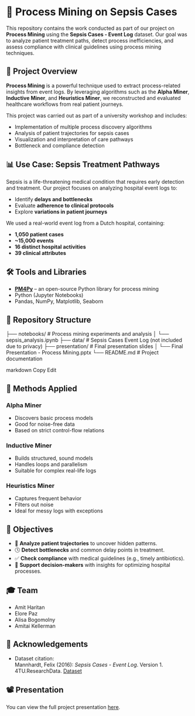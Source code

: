 # 🏥 Process Mining on Sepsis Cases

This repository contains the work conducted as part of our project on **Process Mining** using the **Sepsis Cases - Event Log** dataset. Our goal was to analyze patient treatment paths, detect process inefficiencies, and assess compliance with clinical guidelines using process mining techniques.

## 📂 Project Overview

**Process Mining** is a powerful technique used to extract process-related insights from event logs. By leveraging algorithms such as the **Alpha Miner**, **Inductive Miner**, and **Heuristics Miner**, we reconstructed and evaluated healthcare workflows from real patient journeys.

This project was carried out as part of a university workshop and includes:
- Implementation of multiple process discovery algorithms
- Analysis of patient trajectories for sepsis cases
- Visualization and interpretation of care pathways
- Bottleneck and compliance detection

## 📊 Use Case: Sepsis Treatment Pathways

Sepsis is a life-threatening medical condition that requires early detection and treatment. Our project focuses on analyzing hospital event logs to:
- Identify **delays and bottlenecks**
- Evaluate **adherence to clinical protocols**
- Explore **variations in patient journeys**

We used a real-world event log from a Dutch hospital, containing:
- **1,050 patient cases**
- **~15,000 events**
- **16 distinct hospital activities**
- **39 clinical attributes**

## 🛠️ Tools and Libraries

- [**PM4Py**](https://pm4py.fit.fraunhofer.de/) – an open-source Python library for process mining
- Python (Jupyter Notebooks)
- Pandas, NumPy, Matplotlib, Seaborn

## 📁 Repository Structure

├── notebooks/ # Process mining experiments and analysis
│ └── sepsis_analysis.ipynb
├── data/ # Sepsis Cases Event Log (not included due to privacy)
├── presentation/ # Final presentation slides
│ └── Final Presentation - Process Mining.pptx
└── README.md # Project documentation

markdown
Copy
Edit

## 🧠 Methods Applied

### Alpha Miner
- Discovers basic process models
- Good for noise-free data
- Based on strict control-flow relations

### Inductive Miner
- Builds structured, sound models
- Handles loops and parallelism
- Suitable for complex real-life logs

### Heuristics Miner
- Captures frequent behavior
- Filters out noise
- Ideal for messy logs with exceptions

## 🎯 Objectives

- 🔎 **Analyze patient trajectories** to uncover hidden patterns.
- 🕓 **Detect bottlenecks** and common delay points in treatment.
- ✅ **Check compliance** with medical guidelines (e.g., timely antibiotics).
- 🧭 **Support decision-makers** with insights for optimizing hospital processes.

## 🎓 Team

- Amit Haritan  
- Elore Paz  
- Alisa Bogomolny  
- Amitai Kellerman

## 📝 Acknowledgements

- Dataset citation:  
  Mannhardt, Felix (2016): *Sepsis Cases - Event Log*. Version 1. 4TU.ResearchData. [Dataset](https://doi.org/10.4121/uuid:915d2bfb-7e84-49ad-a286-dc35f063a460)

## 📽️ Presentation

You can view the full project presentation [here](https://github.com/AmitHaritan1/Process-Mining/blob/main/Final%20Presentation%20-%20Process%20Mining.pptx).
